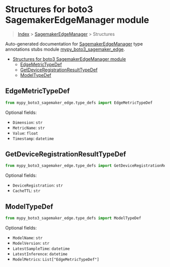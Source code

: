 # Structures for boto3 SagemakerEdgeManager module

> [Index](../README.md) > [SagemakerEdgeManager](./README.md) > Structures

Auto-generated documentation for [SagemakerEdgeManager](https://boto3.amazonaws.com/v1/documentation/api/latest/reference/services/sagemaker-edge.html#SagemakerEdgeManager)
type annotations stubs module [mypy_boto3_sagemaker_edge](https://pypi.org/project/mypy-boto3-sagemaker-edge/).

- [Structures for boto3 SagemakerEdgeManager module](#structures-for-boto3-sagemakeredgemanager-module)
  - [EdgeMetricTypeDef](#edgemetrictypedef)
  - [GetDeviceRegistrationResultTypeDef](#getdeviceregistrationresulttypedef)
  - [ModelTypeDef](#modeltypedef)

## EdgeMetricTypeDef

```python
from mypy_boto3_sagemaker_edge.type_defs import EdgeMetricTypeDef
```




Optional fields:
- `Dimension`: `str`
- `MetricName`: `str`
- `Value`: `float`
- `Timestamp`: `datetime`


## GetDeviceRegistrationResultTypeDef

```python
from mypy_boto3_sagemaker_edge.type_defs import GetDeviceRegistrationResultTypeDef
```




Optional fields:
- `DeviceRegistration`: `str`
- `CacheTTL`: `str`


## ModelTypeDef

```python
from mypy_boto3_sagemaker_edge.type_defs import ModelTypeDef
```




Optional fields:
- `ModelName`: `str`
- `ModelVersion`: `str`
- `LatestSampleTime`: `datetime`
- `LatestInference`: `datetime`
- `ModelMetrics`: `List["EdgeMetricTypeDef"]`

